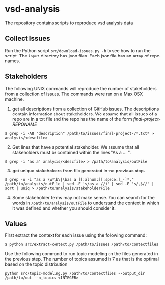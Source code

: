 # vsd-analysis
The repository contains scripts to reproduce vsd analysis data

## Collect Issues

Run the Python script `src/download-issues.py -h` to see how to run the script. The `input` directory has json files. Each json file has an array of repo names.

## Stakeholders

The following UNIX commands will reproduce the number of stakeholders from a collection of issues. The commands were run on a Max OSX machine.

1. get all descriptions from a collection of GitHub issues. The descriptions contain information about stakeholders. We assume that all issues of a repo are in a txt file and the repo has the name
of the form *final-project-REPONAME*

`$ grep -i -A8 "description" /path/to/issues/final-project-/*.txt* > analysis/<descfile>`

2. Get lines that have a potential stakeholder. We assume that all stakeholders must be contained within the lines "As a <stakeholder> ... ".

`$ grep -i 'as a' analysis/<descfile> > /path/to/analysis/outFile`

3. get unique stakeholders from file generated in the previous step. 

`$ grep -o -i "as a \w*\b\|\bas a [[:alnum:][:space:]_-]*," /path/to/analysis/outFile | sed -E 's/as a //i' | sed -E 's/,$//' | sort | uniq > /path/to/analysis/stakeholderFile`

4. Some stakeholder terms may not make sense. You can search for the words in `/path/to/analysis/outFile` to understand the context in which it was defined and whether you should consider it.

## Values

First extract the context for each issue using the following command:

`$ python src/extract-context.py /path/to/issues /path/to/contextfiles`

Use the following command to run topic modeling on the files generated in the previous step. The number of topics assumed is 7 as that is the optimal based on the topic distribution

`python src/topic-modeling.py /path/to/contextfiles --output_dir /path/to/out --n_topics <INTEGER>`